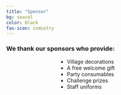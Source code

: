 ```yaml
---
title: "Sponsor"
bg: seacol
color: black
fas-icon: industry
---
```

### We thank our sponsors who provide:
<div>
    <div style='width: 16em; margin-left: auto; margin-right: auto;'>
        <ul>
            <li>Village decorations</li>
            <li>A free welcome gift</li>
            <li>Party consumables</li>
            <li>Challenge prizes</li>
            <li>Staff uniforms</li>
        </ul>
    </div>
</div>
